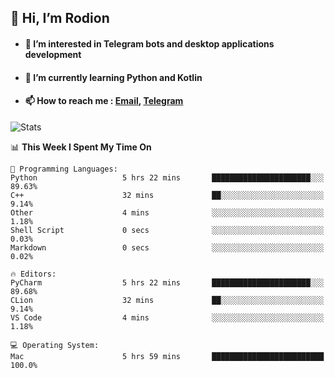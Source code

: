 ## 👋 Hi, I’m Rodion
- #### 👀 I’m interested in Telegram bots and desktop applications development
- #### 🌱 I’m currently learning Python and Kotlin
- #### 📫 How to reach me : [Email](mailto:me@lavn.ml), [Telegram](https://t.me/fast_geek)

![Stats](https://github-readme-stats.vercel.app/api?username=rodion-gudz&show_icons=true&theme=github_dark&hide_border=true&hide=issues&count_private=true&layout=compact)


<!--START_SECTION:waka-->
📊 **This Week I Spent My Time On** 

```text
💬 Programming Languages: 
Python                   5 hrs 22 mins       ██████████████████████░░░   89.63% 
C++                      32 mins             ██░░░░░░░░░░░░░░░░░░░░░░░   9.14% 
Other                    4 mins              ░░░░░░░░░░░░░░░░░░░░░░░░░   1.18% 
Shell Script             0 secs              ░░░░░░░░░░░░░░░░░░░░░░░░░   0.03% 
Markdown                 0 secs              ░░░░░░░░░░░░░░░░░░░░░░░░░   0.02%

🔥 Editors: 
PyCharm                  5 hrs 22 mins       ██████████████████████░░░   89.68% 
CLion                    32 mins             ██░░░░░░░░░░░░░░░░░░░░░░░   9.14% 
VS Code                  4 mins              ░░░░░░░░░░░░░░░░░░░░░░░░░   1.18%

💻 Operating System: 
Mac                      5 hrs 59 mins       █████████████████████████   100.0%

```


<!--END_SECTION:waka-->
